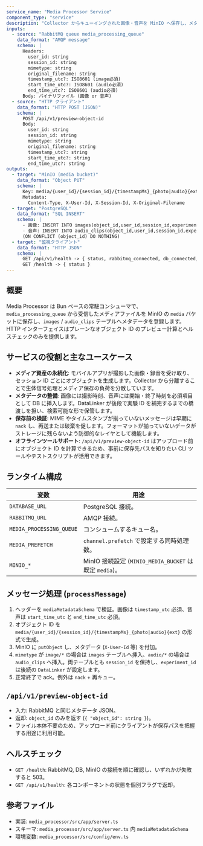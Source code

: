 ```yaml
---
service_name: "Media Processor Service"
component_type: "service"
description: "Collector からキューイングされた画像・音声を MinIO へ保存し、メタデータを PostgreSQL に登録するコンシューマ。"
inputs:
  - source: "RabbitMQ queue media_processing_queue"
    data_format: "AMQP message"
    schema: |
      Headers:
        user_id: string
        session_id: string
        mimetype: string
        original_filename: string
        timestamp_utc?: ISO8601 (image必須)
        start_time_utc?: ISO8601 (audio必須)
        end_time_utc?: ISO8601 (audio必須)
      Body: バイナリファイル (画像 or 音声)
  - source: "HTTP クライアント"
    data_format: "HTTP POST (JSON)"
    schema: |
      POST /api/v1/preview-object-id
      Body:
        user_id: string
        session_id: string
        mimetype: string
        original_filename: string
        timestamp_utc?: string
        start_time_utc?: string
        end_time_utc?: string
outputs:
  - target: "MinIO (media bucket)"
    data_format: "Object PUT"
    schema: |
      Key: media/{user_id}/{session_id}/{timestampMs}_{photo|audio}{extension}
      Metadata:
        Content-Type, X-User-Id, X-Session-Id, X-Original-Filename
  - target: "PostgreSQL"
    data_format: "SQL INSERT"
    schema: |
      - 画像: INSERT INTO images(object_id,user_id,session_id,experiment_id?,timestamp_utc)
      - 音声: INSERT INTO audio_clips(object_id,user_id,session_id,experiment_id?,start_time,end_time)
      (ON CONFLICT (object_id) DO NOTHING)
  - target: "監視クライアント"
    data_format: "HTTP JSON"
    schema: |
      GET /api/v1/health -> { status, rabbitmq_connected, db_connected, minio_connected, last_rabbit_connected_at?, timestamp }
      GET /health -> { status }
---
```


## 概要

Media Processor は Bun ベースの常駐コンシューマで、`media_processing_queue` から受信したメディアファイルを MinIO の `media` バケットに保存し、`images` / `audio_clips` テーブルへメタデータを登録します。HTTP インターフェイスはプレーンなオブジェクト ID のプレビュー計算とヘルスチェックのみを提供します。

## サービスの役割と主なユースケース

- **メディア資産の永続化**: モバイルアプリが撮影した画像・録音を受け取り、セッション ID ごとにオブジェクトを生成します。Collector から分離することで生体信号処理とメディア保存の負荷を分散しています。
- **メタデータの整備**: 画像には撮影時刻、音声には開始・終了時刻を必須項目として DB に挿入します。DataLinker が後段で実験 ID を補完するまでの橋渡しを担い、検索可能な形で保管します。
- **保存前の検証**: MIME やタイムスタンプが揃っていないメッセージは早期に `nack` し、再送または破棄を促します。フォーマットが揃っていないデータがストレージに残らないよう防御的なレイヤとして機能します。
- **オフラインツールサポート**: `/api/v1/preview-object-id` はアップロード前にオブジェクト ID を計算できるため、事前に保存先パスを知りたい CLI ツールやテストスクリプトが活用できます。

## ランタイム構成

| 変数 | 用途 |
| --- | --- |
| `DATABASE_URL` | PostgreSQL 接続。 |
| `RABBITMQ_URL` | AMQP 接続。 |
| `MEDIA_PROCESSING_QUEUE` | コンシュームするキュー名。 |
| `MEDIA_PREFETCH` | `channel.prefetch` で設定する同時処理数。 |
| `MINIO_*` | MinIO 接続設定 (`MINIO_MEDIA_BUCKET` は既定 `media`)。 |

## メッセージ処理 (`processMessage`)

1. ヘッダーを `mediaMetadataSchema` で検証。画像は `timestamp_utc` 必須、音声は `start_time_utc` と `end_time_utc` 必須。
2. オブジェクト ID を `media/{user_id}/{session_id}/{timestampMs}_{photo|audio}{ext}` の形式で生成。
3. MinIO に `putObject` し、メタデータ (`X-User-Id` 等) を付加。
4. `mimetype` が `image/*` の場合は `images` テーブルへ挿入、`audio/*` の場合は `audio_clips` へ挿入。両テーブルとも `session_id` を保持し、`experiment_id` は後続の `DataLinker` が設定します。
5. 正常終了で ack。例外は `nack` + 再キュー。

## `/api/v1/preview-object-id`

- 入力: RabbitMQ と同じメタデータ JSON。
- 返却: `object_id` のみを返す (`{ "object_id": string }`)。
- ファイル本体不要のため、アップロード前にクライアントが保存パスを把握する用途に利用可能。

## ヘルスチェック

- `GET /health`: RabbitMQ, DB, MinIO の接続を順に確認し、いずれかが失敗すると 503。
- `GET /api/v1/health`: 各コンポーネントの状態を個別フラグで返却。

## 参考ファイル

- 実装: `media_processor/src/app/server.ts`
- スキーマ: `media_processor/src/app/server.ts` 内 `mediaMetadataSchema`
- 環境変数: `media_processor/src/config/env.ts`
